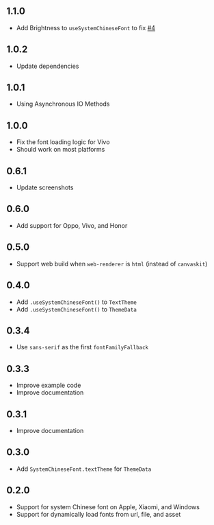 ## 1.1.0

* Add Brightness to `useSystemChineseFont` to fix [#4](https://github.com/LastMonopoly/chinese_font_library/issues/4)

## 1.0.2

* Update dependencies

## 1.0.1

* Using Asynchronous IO Methods

## 1.0.0

* Fix the font loading logic for Vivo
* Should work on most platforms

## 0.6.1

* Update screenshots

## 0.6.0

* Add support for Oppo, Vivo, and Honor

## 0.5.0

* Support web build when  `web-renderer` is `html` (instead of `canvaskit`)

## 0.4.0

* Add `.useSystemChineseFont()` to `TextTheme`
* Add `.useSystemChineseFont()` to `ThemeData`
  
## 0.3.4

* Use `sans-serif` as the first `fontFamilyFallback`

## 0.3.3

* Improve example code
* Improve documentation

## 0.3.1

* Improve documentation
  
## 0.3.0

* Add `SystemChineseFont.textTheme` for `ThemeData`
  
## 0.2.0

* Support for system Chinese font on Apple, Xiaomi, and Windows
* Support for dynamically load fonts from url, file, and asset
